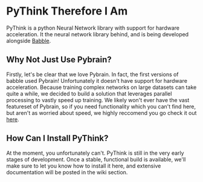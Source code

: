 # PyThink Therefore I Am

PyThink is a python Neural Network library with support for hardware acceleration. It the neural network library behind, and is being developed alongside [Babble](https://github.com/sl/babble).

## Why Not Just Use Pybrain?

Firstly, let's be clear that we love Pybrain. In fact, the first versions of babble used Pybrain! Unfortunately it doesn't have support for hardware acceleration. Because training complex networks on large datasets can take quite a while, we decided to build a solution that leverages parallel processing to vastly speed up training. We likely won't ever have the vast featureset of Pybrain, so if you need functionality which you can't find here, but aren't as worried about speed, we highly reccomend you go check it out [here](http://pybrain.org/).

## How Can I Install PyThink?

At the moment, you unfortunately can't. PyThink is still in the very early stages of development. Once a stable, functional build is available, we'll make sure to let you know how to install it here, and extensive documentation will be posted in the wiki section.

